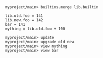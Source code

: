 ```ucm:hide
myproject/main> builtins.merge lib.builtin
```

```unison
lib.old.foo = 141
lib.new.foo = 142
bar = 141
mything = lib.old.foo + 100
```

```ucm
myproject/main> update
myproject/main> upgrade old new
myproject/main> view mything
myproject/main> view bar
```
